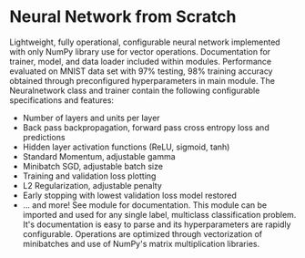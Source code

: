 # Neural Network from Scratch 
Lightweight, fully operational, configurable neural network implemented with
only NumPy library use for vector operations. Documentation for
trainer, model, and data loader included within modules.
Performance evaluated on MNIST data set with 97% testing, 98% training accuracy 
obtained through preconfigured hyperparameters in main module. The 
Neuralnetwork class and trainer contain the following configurable
specifications and features: 
- Number of layers and units per layer 
- Back pass backpropagation, forward pass cross entropy loss and predictions
- Hidden layer activation functions (ReLU, sigmoid, tanh)
- Standard Momentum, adjustable gamma
- Minibatch SGD, adjustable batch size
- Training and validation loss plotting
- L2 Regularization, adjustable penalty 
- Early stopping with lowest validation loss model restored 
- ... and more! See module for documentation. 
This module can be imported and used for any single label, multiclass 
classification problem. It's documentation is easy to parse and its 
hyperparameters are rapidly configurable. Operations are optimized through
vectorization of minibatches and use of NumPy's matrix multiplication libraries.

